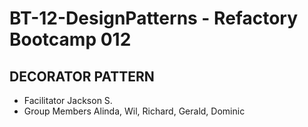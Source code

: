# BT-12-DesignPatterns - Refactory Bootcamp 012
## DECORATOR PATTERN
- Facilitator Jackson S.
- Group Members Alinda, Wil, Richard, Gerald, Dominic
